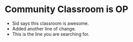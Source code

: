 # Community Classroom is OP

- Sid says this classroom is awesome.
- Added another line of change.
- This is the line you are searching for.
